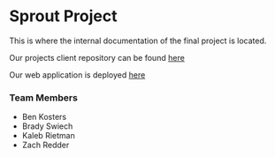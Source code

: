# Sprout Project

This is where the internal documentation of the final project is located.

Our projects client repository can be found [here](https://github.com/calvin-cs336-finalproject/sprout-client)

Our web application is deployed [here](https://cs336-stock-market-project.web.app/)

### Team Members
- Ben Kosters
- Brady Swiech
- Kaleb Rietman
- Zach Redder
